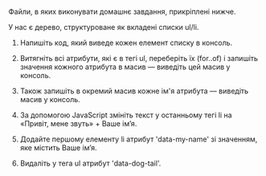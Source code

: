 Файли, в яких виконувати домашнє завдання, прикріплені нижче.

У нас є дерево, структуроване як вкладені списки ul/li.

1. Напишіть код, який виведе кожен елемент списку в консоль.

2. Витягніть всі атрибути, які є в тегі ul, переберіть їх (for..of) і запишіть значення кожного атрибута в масив — виведіть цей масив у консоль.

3. Також запишіть в окремий масив кожне ім'я атрибута — виведіть масив у консоль.

4. За допомогою JavaScript змініть текст у останньому тегі li на «Привіт, мене звуть» + Ваше ім’я.

5. Додайте першому елементу li атрибут 'data-my-name' зі значенням, яке містить Ваше ім’я.

6. Видаліть у тега ul атрибут 'data-dog-tail'.